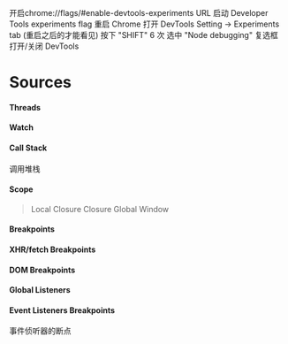 开启chrome://flags/#enable-devtools-experiments URL
启动 Developer Tools experiments flag
重启 Chrome
打开 DevTools Setting -> Experiments tab (重启之后的才能看见)
按下 "SHIFT" 6 次
选中 "Node debugging" 复选框
打开/关闭 DevTools

# Sources 
#### Threads 
#### Watch  
#### Call Stack  
调用堆栈
#### Scope  
> Local
> Closure
> Closure
> Global  Window
#### Breakpoints  
#### XHR/fetch Breakpoints 
#### DOM Breakpoints  
#### Global Listeners  
#### Event Listeners Breakpoints
事件侦听器的断点


